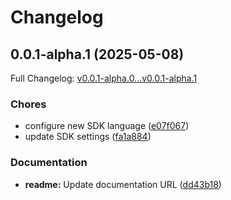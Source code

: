 # Changelog

## 0.0.1-alpha.1 (2025-05-08)

Full Changelog: [v0.0.1-alpha.0...v0.0.1-alpha.1](https://github.com/scorecard-ai/scorecard-go/compare/v0.0.1-alpha.0...v0.0.1-alpha.1)

### Chores

* configure new SDK language ([e07f067](https://github.com/scorecard-ai/scorecard-go/commit/e07f0675982a3938a380d84c91c7237592747631))
* update SDK settings ([fa1a884](https://github.com/scorecard-ai/scorecard-go/commit/fa1a884ebb89b30eb6f1efac805ef9832164d428))


### Documentation

* **readme:** Update documentation URL ([dd43b18](https://github.com/scorecard-ai/scorecard-go/commit/dd43b180f929197121eba31ce51551b448f88ce9))
